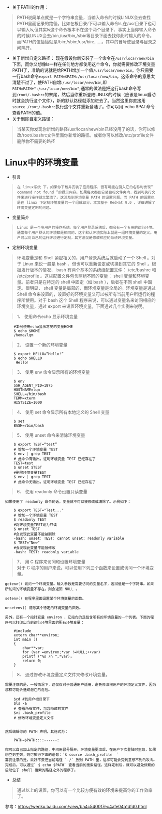 * 关于PATH的作用： 
> PATH说简单点就是一个字符串变量，当输入命令的时候LINUX会去查找PATH里面记录的路径。比如在根目录/下可以输入命令ls,在/usr目录下也可以输入ls,但其实ls这个命令根本不在这个两个目录下，事实上当你输入命令的时候LINUX会去/bin,/usr/bin,/sbin等目录下面去找你此时输入的命令，而PATH的值恰恰就是/bin:/sbin:/usr/bin:……。其中的冒号使目录与目录之间隔开。
* 关于新增自定义路径： 
现在假设你新安装了一个命令在`/usr/locar/new/bin`下面，而你又想像ls一样在任何地方都使用这个命令，你就需要修改环境变量PATH了，准确的说就是给PATH增加一个值`/usr/locar/new/bin`。你只需要一行bash命令`export PATH=$PATH:/usr/locar/new/bin`。这条命令的意思太清楚不过了，使PATH自增:`/usr/locar/new/bin`,即
`PATH=PATH+":/usr/locar/new/bin"`;通常的做法是把这行bash命令写到`/root/.bashrc`的末尾，然后当你重新登陆LINUX的时候（应该是linux启动时就会执行这个文件），新的默认路径就添加进去了。当然这里你直接用`source /root/.bashrc`执行这个文件重新登陆了。你可以用`echo $PAT命令查看PATH的值。
* 关于删除自定义路径： 
> 当某天你发现你新增的路径/usr/locar/new/bin已经没用了的话，你可以修改/root/.bashrc文件里面你新增的路径。或者你可以修改/etc/profile文件删除你不需要的路径  
  
# Linux中的环境变量  

* 引言   
>     在 linux系统 下，如果你下载并安装了应用程序，很有可能在键入它的名称时出现“ command not found ”的提示内容。如果每次都到安装目标文件夹内，找到可执行文件来进行操作就太繁琐了。这涉及到环境变量 PATH 的设置问题，而 PATH 的设置也是在 linux 下定制环境变量的一个组成部分。本文基于 RedHat 9.0 ，详细讲解了环境变量定制的问题。
  
* 变量简介  
 
>     Linux 是一个多用户的操作系统。每个用户登录系统后，都会有一个专用的运行环境。通常每个用户默认的环境都是相同的，这个默认环境实际上就是一组环境变量的定义。用户可以对自己的运行环境进行定制，其方法就是修改相应的系统环境变量。
  
* 定制环境变量   
>    环境变量是和 Shell 紧密相关的，用户登录系统后就启动了一个 Shell 。对于 Linux 来说一般是 bash ，但也可以重新设定或切换到其它的 Shell 。根据发行版本的情况， bash 有两个基本的系统级配置文件： /etc/bashrc 和 /etc/profile 。这些配置文件包含两组不同的变量： shell 变量和环境变量。前者只是在特定的 shell 中固定（如 bash ），后者在不同 shell 中固定。很明显， shell 变量是局部的，而环境变量是全局的。环境变量是通过 Shell 命令来设置的，设置好的环境变量又可以被所有当前用户所运行的程序所使用。对于 bash 这个 Shell 程序来说，可以通过变量名来访问相应的环境变量，通过 export 来设置环境变量。下面通过几个实例来说明。  
    
 >    1、 使用命令echo 显示环境变量  
    
    
```
    #本例使用echo显示常见的变量HOME   
    $ echo $HOME   
    /home/lqm   
```
  
 >    2、 设置一个新的环境变量   
      
```
    $ export HELLO=“Hello!”   
    $ echo $HELLO  
     Hello!   
```  

    
 >    3、 使用 env 命令显示所有的环境变量   
     
           
```
    $ env   
    SSH_AGENT_PID=1875   
    HOSTNAME=lqm   
    SHELL=/bin/bash   
    TERM=xterm   
    HISTSIZE=1000   
```  


       
 >    4、 使用 set 命令显示所有本地定义的 Shell 变量   
     
           
```
    $ set   
    BASH=/bin/bash  
```
       
 >    5、  使用 unset 命令来清除环境变量   
       
```
    $ export TEST=“test”       
    # 增加一个环境变量 TEST   
    $ env | grep TEST            
    # 此命令有输出，证明环境变量 TEST 已经存在了   
    TEST=test   
    $ unset $TEST 
    #删除环境变量TEST   
    $ env | grep TEST           
    # 此命令无输出，证明环境变量 TEST 已经存在了
```
      
 >    6、  使用 readonly 命令设置只读变量   
    
    如果使用了 readonly 命令的话，变量就不可以被修改或清除了。示例如下：   
       
```
    $ export TEST="Test..."                                        
    # 增加一个环境变量 TEST   
    $ readonly TEST 
    #将环境变量TEST设为只读   
    $ unset TEST 
    #会发现此变量不能被删除   
    -bash: unset: TEST: cannot unset: readonly variable   
    $ TEST="New" 
    #会发现此变量不能被修改   
    -bash: TEST: readonly variable   
```
      
 
 >    7、  用 C 程序来访问和设置环境变量   
    对于 C 程序的用户来说，可以使用下列三个函数来设置或访问一个环境变量。
  
    getenv() 访问一个环境变量。输入参数是需要访问的变量名字，返回值是一个字符串。如果所访问的环境变量不存在，则会返回 NULL 。
  
    setenv() 在程序里面设置某个环境变量的函数。
  
    unsetenv() 清除某个特定的环境变量的函数。
  
    另外，还有一个指针变量 environ ，它指向的是包含所有的环境变量的一个列表。下面的程序可以打印出当前运行环境里面的所有环境变量：   
       
```
    #include    
    extern char**environ;   
    int main ()       
    {   
        char**var;   
        for (var =environ;*var !=NULL;++var)   
        printf ("%s /n ",*var);   
        return 0;       
    } 
```
       
 >    8、 通过修改环境变量定义文件来修改环境变量。  
    
  
    需要注意的是，一般情况下，这仅仅对于普通用户适用，避免修改根用户的环境定义文件，因为那样可能会造成潜在的危险。  
    
  
       
```
    $cd #到用户根目录下   
    $ls -a                                  
    # 查看所有文件，包含隐藏的文件   
    $vi .bash_profile                   
    # 修改环境变量定义文件
    
```
       
    然后编辑你的 PATH 声明，其格式为：   
    
```
    PATH=$PATH::::------:   
```
    你可以自己加上指定的路径，中间用冒号隔开。环境变量更改后，在用户下次登陆时生效，如果想立刻生效，则可执行下面的语句：`$ source .bash_profile  ` 
    需要注意的是，最好不要把当前路径 `./` 放到 PATH 里，这样可能会受到意想不到的攻击。完成后，可以通过` $ echo $PATH` 查看当前的搜索路径。这样定制后，就可以避免频繁的启动位于 shell 搜索的路径之外的程序了。
  
* 总结   
>    通过以上的设置，你可以有一个比较方便有效的环境来提高你的工作效率了。

参考：https://wenku.baidu.com/view/ba4c5400f7ec4afe04a1dfd0.html
